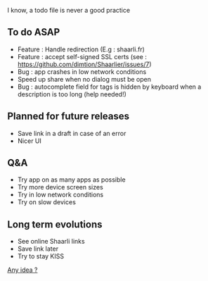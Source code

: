 I know, a todo file is never a good practice

## To do ASAP
- Feature : Handle redirection (E.g : shaarli.fr)
- Feature : accept self-signed SSL certs (see : https://github.com/dimtion/Shaarlier/issues/7)
- Bug : app crashes in low network conditions
- Speed up share when no dialog must be open
- Bug : autocomplete field for tags is hidden by keyboard when a description is too long (help needed!)

## Planned for future releases
- Save link in a draft in case of an error
- Nicer UI

## Q&A
- Try app on as many apps as possible
- Try more device screen sizes
- Try in low network conditions
- Try on slow devices

## Long term evolutions
- See online Shaarli links
- Save link later
- Try to stay KISS

[Any idea ?](https://github.com/dimtion/Shaarlier/issues)
